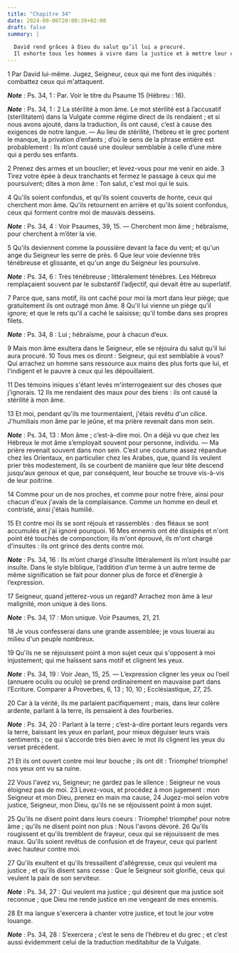 ```yaml
---
title: "Chapitre 34"
date: 2024-09-06T20:00:39+02:00
draft: false
summary: |
  
  David rend grâces à Dieu du salut qu’il lui a procuré.
  Il exhorte tous les hommes à vivre dans la justice et à mettre leur confiance dans le Seigneur.
---
```



1 Par David lui-même. Jugez, Seigneur, ceux qui me font des iniquités : combattez ceux qui m'attaquent.

***Note*** :  Ps. 34, 1 : Par. Voir le titre du Psaume 15 (Hébreu : 16).

***Note*** :  Ps. 34, 1 : 2 La stérilité à mon âme. Le mot stérilité est à l’accusatif (sterilitatem) dans la Vulgate comme régime direct de ils rendaient ; et si nous avons ajouté, dans la traduction, ils ont causé, c’est à cause des exigences de notre langue. ― Au lieu de stérilité, l’hébreu et le grec portent le manque, la privation d’enfants ; d’où le sens de la phrase entière est probablement : Ils m’ont causé une douleur semblable à celle d’une mère qui a perdu ses enfants.


2 Prenez des armes et un bouclier; et levez-vous pour me venir en aide. 3 Tirez votre épée à deux tranchants et fermez le passage à ceux qui me poursuivent; dites à mon âme : Ton salut, c'est moi qui le suis.


4 Qu'ils soient confondus, et qu'ils soient couverts de honte, ceux qui cherchent mon âme. Qu'ils retournent en arrière et qu'ils soient confondus, ceux qui forment contre moi de mauvais desseins.

***Note*** :  Ps. 34, 4 : Voir Psaumes, 39, 15. ― Cherchent mon âme ; hébraïsme, pour cherchent à m’ôter la vie.

5 Qu'ils deviennent comme la poussière devant la face du vent; et qu'un ange du Seigneur les serre de près. 6 Que leur voie devienne très ténébreuse et glissante, et qu'un ange du Seigneur les poursuive.

***Note*** :  Ps. 34, 6 : Très ténébreuse ; littéralement ténèbres. Les Hébreux remplaçaient souvent par le substantif l’adjectif, qui devait être au superlatif.


7 Parce que, sans motif, ils ont caché pour moi la mort dans leur piège; que gratuitement ils ont outragé mon âme. 8 Qu'il lui vienne un piège qu'il ignore; et que le rets qu'il a caché le saisisse; qu'il tombe dans ses propres filets.

***Note*** :  Ps. 34, 8 : Lui ; hébraïsme, pour à chacun d’eux.


9 Mais mon âme exultera dans le Seigneur, elle se réjouira du salut qu'il lui aura procuré. 10 Tous mes os diront : Seigneur, qui est semblable à vous? Qui arrachez un homme sans ressource aux mains des plus forts que lui, et l'indigent et le pauvre à ceux qui les dépouillaient.


11 Des témoins iniques s'étant levés m'interrogeaient sur des choses que j'ignorais. 12 Ils me rendaient des maux pour des biens : ils ont causé la stérilité à mon âme.


13 Et moi, pendant qu'ils me tourmentaient, j'étais revêtu d'un cilice. J'humiliais mon âme par le jeûne, et ma prière revenait dans mon sein.

***Note*** :  Ps. 34, 13 : Mon âme ; c’est-à-dire moi. On a déjà vu que chez les Hébreux le mot âme s’employait souvent pour personne, individu. ― Ma prière revenait souvent dans mon sein. C’est une coutume assez répandue chez les Orientaux, en particulier chez les Arabes, que, quand ils veulent prier très modestement, ils se courbent de manière que leur tête descend jusqu’aux genoux et que, par conséquent, leur bouche se trouve vis-à-vis de leur poitrine.

14 Comme pour un de nos proches, et comme pour notre frère, ainsi pour chacun d'eux j'avais de la complaisance. Comme un homme en deuil et contristé, ainsi j'étais humilié.


15 Et contre moi ils se sont réjouis et rassemblés : des fléaux se sont accumulés et j'ai ignoré pourquoi. 16 Mes ennemis ont été dissipés et n'ont point été touchés de componction; ils m'ont éprouvé, ils m'ont chargé d'insultes : ils ont grincé des dents contre moi.

***Note*** :  Ps. 34, 16 : Ils m’ont chargé d’insulte littéralement ils m’ont insulté par insulte. Dans le style biblique, l’addition d’un terme à un autre terme de même signification se fait pour donner plus de force et d’énergie à l’expression.


17 Seigneur, quand jetterez-vous un regard? Arrachez mon âme à leur malignité, mon unique à des lions.

***Note*** :  Ps. 34, 17 : Mon unique. Voir Psaumes, 21, 21.

18 Je vous confesserai dans une grande assemblée; je vous louerai au milieu d'un peuple nombreux.


19 Qu'ils ne se réjouissent point à mon sujet ceux qui s'opposent à moi injustement; qui me haïssent sans motif et clignent les yeux.

***Note*** :  Ps. 34, 19 : Voir Jean, 15, 25. ― L’expression cligner les yeux ou l’oeil (annuere oculis ou oculo) se prend ordinairement en mauvaise part dans l’Ecriture. Comparer à Proverbes, 6, 13 ; 10, 10 ; Ecclésiastique, 27, 25.

20 Car à la vérité, ils me parlaient pacifiquement ; mais, dans leur colère ardente, parlant à la terre, ils pensaient à des fourberies.

***Note*** :  Ps. 34, 20 : Parlant à la terre ; c’est-à-dire portant leurs regards vers la terre, baissant les yeux en parlant, pour mieux déguiser leurs vrais sentiments ; ce qui s’accorde très bien avec le mot ils clignent les yeux du verset précédent.

21 Et ils ont ouvert contre moi leur bouche ; ils ont dit : Triomphe! triomphe! nos yeux ont vu sa ruine.


22 Vous l'avez vu, Seigneur; ne gardez pas le silence : Seigneur ne vous éloignez pas de moi. 23 Levez-vous, et procédez à mon jugement : mon Seigneur et mon Dieu, prenez en main ma cause, 24 Jugez-moi selon votre justice, Seigneur, mon Dieu, qu'ils ne se réjouissent point à mon sujet.


25 Qu'ils ne disent point dans leurs coeurs : Triomphe! triomphe! pour notre âme ; qu'ils ne disent point non plus : Nous l'avons dévoré. 26 Qu'ils rougissent et qu'ils tremblent de frayeur, ceux qui se réjouissent de mes maux. Qu'ils soient revêtus de confusion et de frayeur, ceux qui parlent avec hauteur contre moi.


27 Qu'ils exultent et qu'ils tressaillent d'allégresse, ceux qui veulent ma justice ; et qu'ils disent sans cesse : Que le Seigneur soit glorifié, ceux qui veulent la paix de son serviteur.

***Note*** :  Ps. 34, 27 : Qui veulent ma justice ; qui désirent que ma justice soit reconnue ; que Dieu me rende justice en me vengeant de mes ennemis.

28 Et ma langue s'exercera à chanter votre justice, et tout le jour votre louange.

***Note*** :  Ps. 34, 28 : S’exercera ; c’est le sens de l’hébreu et du grec ; et c’est aussi évidemment celui de la traduction meditabitur de la Vulgate.

